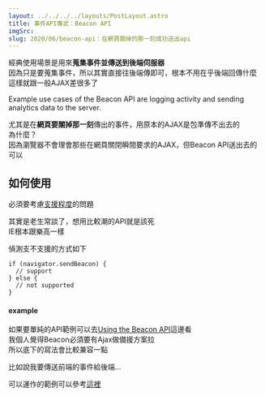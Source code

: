 ```yaml
---
layout: ../../../../layouts/PostLayout.astro
title: 事件API專武：Beacon API
imgSrc: 
slug: 2020/06/beacon-api：在網頁關掉的那一刻成功送出api
---
```


  
經典使用場景是用來****蒐集事件並傳送到後端伺服器****<br>
因為只是要蒐集事件，所以其實直接往後端傳即可，根本不用在乎後端回傳什麼<br>
這樣就跟一般AJAX差很多了



  
>   
Example use cases of the Beacon API are logging activity and sending analytics data to the server.



  
尤其是在****網頁要關掉那一刻****傳出的事件，用原本的AJAX是包準傳不出去的<br>
為什麼？<br>
因為瀏覽器不會理會那些在網頁關閉瞬間要求的AJAX，但Beacon API送出去的可以



  
## **如何使用**



  
必須要考慮[支援程度](https://caniuse.com/#search=beacon)的問題



  
其實是老生常談了，想用比較潮的API就是該死<br>
IE根本跟樂高一樣



  
偵測支不支援的方式如下



  
```
if (navigator.sendBeacon) {
  // support
} else {
  // not supported
}
```



  
#### example



  
如果要單純的API範例可以去[Using the Beacon API](https://developer.mozilla.org/en-US/docs/Web/API/Beacon_API/Using_the_Beacon_API)這邊看<br>
我個人覺得Beacon必須要有Ajax做備援方案拉<br>
所以底下的寫法會比較兼容一點



  
比如說我要傳送前端的事件給後端…



<script src="https://gist.github.com/artyomliou/dc7ee578860467ac7ce9741395014630.js"></script>



  
可以運作的範例可以參考[這裡](http://jsfiddle.net/tawowohzyk/2jb71cwn/)
